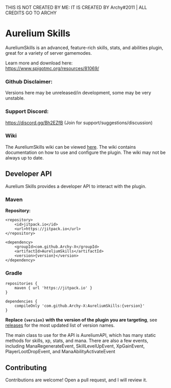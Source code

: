 THIS IS NOT CREATED BY ME: IT IS CREATED BY Archy#2011 | ALL CREDITS GO TO ARCHY
# Aurelium Skills

AureliumSkills is an advanced, feature-rich skills, stats, and abilities plugin, great for a variety of server gamemodes.

Learn more and download here: https://www.spigotmc.org/resources/81069/

### Github Disclaimer:
Versions here may be unreleased/in development, some may be very unstable.

### Support Discord:

https://discord.gg/Bh2EZfB (Join for support/suggestions/discussion)

### Wiki
The AureliumSkills wiki can be viewed [here](https://wiki.aurelium.dev/skills).
The wiki contains documentation on how to use and configure the plugin. The wiki may not be always up to date.

## Developer API

Aurelium Skills provides a developer API to interact with the plugin.

### Maven
**Repository:**
```
<repository>
    <id>jitpack.io</id>
    <url>https://jitpack.io</url>
</repository>

<dependency>
    <groupId>com.github.Archy-X</groupId>
    <artifactId>AureliumSkills</artifactId>
    <version>{version}</version>
</dependency>
```

### Gradle
```
repositories {
    maven { url 'https://jitpack.io' }
}

dependencies {
    compileOnly 'com.github.Archy-X:AureliumSkills:{version}'
}
```
**Replace `{version}` with the version of the plugin you are targeting**, see [releases](https://github.com/Archy-X/AureliumSkills/releases) for the most updated list of version names.

The main class to use for the API is AureliumAPI, which has many static methods for skills, xp, stats, and mana.
There are also a few events, including ManaRegenerateEvent, SkillLevelUpEvent, XpGainEvent, PlayerLootDropEvent, and ManaAbilityActivateEvent

## Contributing
Contributions are welcome! Open a pull request, and I will review it.

